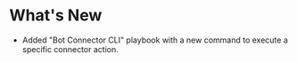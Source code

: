 # What's New

- Added "Bot Connector CLI" playbook with a new command to execute a specific connector action.